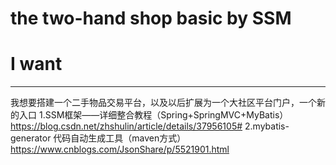 # the two-hand shop basic by SSM
# I want 
-----
  我想要搭建一个二手物品交易平台，以及以后扩展为一个大社区平台门户，一个新的入口
1.SSM框架——详细整合教程（Spring+SpringMVC+MyBatis）https://blog.csdn.net/zhshulin/article/details/37956105#
2.mybatis-generator 代码自动生成工具（maven方式）https://www.cnblogs.com/JsonShare/p/5521901.html
